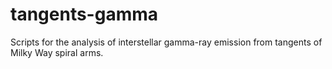 # tangents-gamma

Scripts for the analysis of interstellar gamma-ray emission from
tangents of Milky Way spiral arms.
